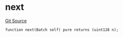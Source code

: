 # next
[Git Source](https://github.com/lidofinance/community-staking-module/blob/efc92ba178845b0562e369d8d71b585ba381ab86/src/lib/QueueLib.sol)


```solidity
function next(Batch self) pure returns (uint128 n);
```

